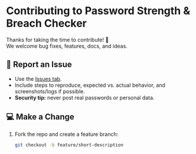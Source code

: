# Contributing to Password Strength & Breach Checker

Thanks for taking the time to contribute! 🎉  
We welcome bug fixes, features, docs, and ideas.

## 🐛 Report an Issue
- Use the [Issues tab](../../issues).
- Include steps to reproduce, expected vs. actual behavior, and screenshots/logs if possible.
- **Security tip:** never post real passwords or personal data.

## 💻 Make a Change
1. Fork the repo and create a feature branch:
   ```bash
   git checkout -b feature/short-description
